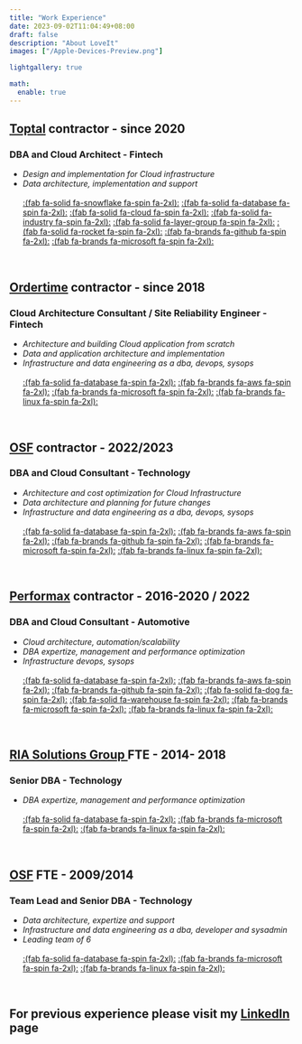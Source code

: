 ```yaml
---
title: "Work Experience"
date: 2023-09-02T11:04:49+08:00
draft: false
description: "About LoveIt"
images: ["/Apple-Devices-Preview.png"]

lightgallery: true

math:
  enable: true
---
```



## **[Toptal](https://www.toptal.com/) contractor - since 2020** ##

  ### DBA and Cloud Architect - Fintech ###

- *Design and implementation for Cloud infrastructure*
- *Data architecture, implementation and support* \
\
[:(fab fa-solid fa-snowflake fa-spin fa-2xl):](https://www.snowflake.com/en/) 
[:(fab fa-solid fa-database fa-spin fa-2xl):](https://www.microsoft.com/en-us/sql-server/)
[:(fab fa-solid fa-cloud fa-spin fa-2xl):](https://azure.microsoft.com/)
[:(fab fa-solid fa-industry fa-spin fa-2xl):](https://azure.microsoft.com/en-us/products/data-factory/)
[:(fab fa-solid fa-layer-group fa-spin fa-2xl):](https://www.databricks.com/)
[:(fab fa-solid fa-rocket fa-spin fa-2xl):](https://azure.microsoft.com/en-us/products/devops)
[:(fab fa-brands fa-github fa-spin fa-2xl):](https://www.github.com)
[:(fab fa-brands fa-microsoft fa-spin fa-2xl):](https://www.microsoft.com/en-us/windows-server)

&nbsp;


## **[Ordertime](https://ordertime.com/) contractor - since 2018** ##

### Cloud Architecture Consultant / Site Reliability Engineer - Fintech ###

- *Architecture and building Cloud application from scratch*
- *Data and application architecture and implementation* 
- *Infrastructure and data engineering as a dba, devops, sysops* \
\
[:(fab fa-solid fa-database fa-spin fa-2xl):](https://www.microsoft.com/en-us/sql-server/)
[:(fab fa-brands fa-aws fa-spin fa-2xl):](https://aws.amazon.com/)
[:(fab fa-brands fa-microsoft fa-spin fa-2xl):](https://www.microsoft.com/en-us/windows-server)
[:(fab fa-brands fa-linux fa-spin fa-2xl):](https://www.linux.org/)


&nbsp;


## **[OSF](https://osf.digital/) contractor - 2022/2023** ##

### DBA and Cloud Consultant - Technology ###

- *Architecture and cost optimization for Cloud Infrastructure*
- *Data architecture and planning for future changes* 
- *Infrastructure and data engineering as a dba, devops, sysops* \
\
[:(fab fa-solid fa-database fa-spin fa-2xl):](https://www.microsoft.com/en-us/sql-server/)
[:(fab fa-brands fa-aws fa-spin fa-2xl):](https://aws.amazon.com/)
[:(fab fa-brands fa-github fa-spin fa-2xl):](https://www.github.com)
[:(fab fa-brands fa-microsoft fa-spin fa-2xl):](https://www.microsoft.com/en-us/windows-server)
[:(fab fa-brands fa-linux fa-spin fa-2xl):](https://www.linux.org/)

&nbsp;


## **[Performax](https://iperformax.com/) contractor - 2016-2020 / 2022** ##

### DBA and Cloud Consultant - Automotive ###

- *Cloud architecture, automation/scalability*
- *DBA expertize, management and performance optimization* 
- *Infrastructure devops, sysops* \
\
[:(fab fa-solid fa-database fa-spin fa-2xl):](https://www.microsoft.com/en-us/sql-server/)
[:(fab fa-brands fa-aws fa-spin fa-2xl):](https://aws.amazon.com/)
[:(fab fa-brands fa-github fa-spin fa-2xl):](https://www.github.com)
[:(fab fa-solid fa-dog fa-spin fa-2xl):](https://www.datadoghq.com/)
[:(fab fa-solid fa-warehouse fa-spin fa-2xl):](https://www.zadara.com/)
[:(fab fa-brands fa-microsoft fa-spin fa-2xl):](https://www.microsoft.com/en-us/windows-server)
[:(fab fa-brands fa-linux fa-spin fa-2xl):](https://www.linux.org/)

&nbsp;


## **[RIA Solutions Group ](https://riasolutionsgroup.com/) FTE - 2014- 2018** ##

### Senior DBA - Technology ###

- *DBA expertize, management and performance optimization* \
\
[:(fab fa-solid fa-database fa-spin fa-2xl):](https://www.microsoft.com/en-us/sql-server/)
[:(fab fa-brands fa-microsoft fa-spin fa-2xl):](https://www.microsoft.com/en-us/windows-server)
[:(fab fa-brands fa-linux fa-spin fa-2xl):](https://www.linux.org/)

&nbsp;

## **[OSF](https://osf.digital/) FTE - 2009/2014** ##

### Team Lead and Senior DBA - Technology ###

- *Data architecture, expertize and support* 
- *Infrastructure and data engineering as a dba, developer and sysadmin*
- *Leading team of 6* \
\
[:(fab fa-solid fa-database fa-spin fa-2xl):](https://www.microsoft.com/en-us/sql-server/)
[:(fab fa-brands fa-microsoft fa-spin fa-2xl):](https://www.microsoft.com/en-us/windows-server)
[:(fab fa-brands fa-linux fa-spin fa-2xl):](https://www.linux.org/)

&nbsp;

## **For previous experience please visit my [LinkedIn](https://www.linkedin.com/in/zgondeapaul/) page** ##